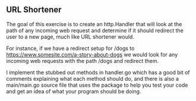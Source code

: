 ## URL Shortener

The goal of this exercise is to create an http.Handler that will look at the path of any incoming web request and determine if it should redirect the user to a new page, much like URL shortener would.

For instance, if we have a redirect setup for /dogs to https://www.somesite.com/a-story-about-dogs we would look for any incoming web requests with the path /dogs and redirect them.

I implement the stubbed out methods in handler.go which has a good bit of comments explaining what each method should do, and there is also a main/main.go source file that uses the package to help you test your code and get an idea of what your program should be doing.
